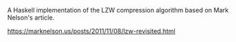 A Haskell implementation of the LZW compression algorithm based on Mark Nelson's article.

https://marknelson.us/posts/2011/11/08/lzw-revisited.html